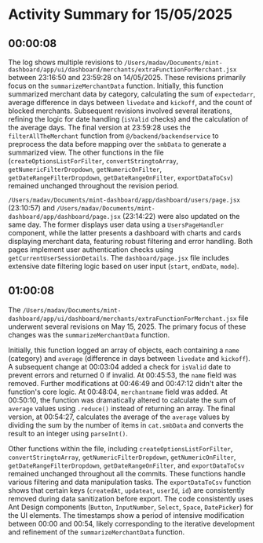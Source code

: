 # Activity Summary for 15/05/2025

## 00:00:08
The log shows multiple revisions to `/Users/madav/Documents/mint-dashboard/app/ui/dashboard/merchants/extraFunctionForMerchant.jsx` between 23:16:50 and 23:59:28 on 14/05/2025.  These revisions primarily focus on the `summarizeMerchantData` function.  Initially, this function summarized merchant data by category, calculating the sum of `expectedarr`, average difference in days between `livedate` and `kickoff`, and the count of blocked merchants.  Subsequent revisions involved several iterations, refining the logic for date handling (`isValid` checks) and the calculation of the average days. The final version at 23:59:28 uses the `filterAllTheMerchant` function from `@/backend/backendservice` to preprocess the data before mapping over the `smbData` to generate a summarized view.  The other functions in the file (`createOptionsListForFilter`, `convertStringtoArray`, `getNumericFilterDropdown`, `getNumericOnFilter`, `getDateRangeFilterDropdown`, `getDateRangeOnFilter`, `exportDataToCsv`) remained unchanged throughout the revision period.

`/Users/madav/Documents/mint-dashboard/app/dashboard/users/page.jsx` (23:10:57) and `/Users/madav/Documents/mint-dashboard/app/dashboard/page.jsx` (23:14:22) were also updated on the same day.  The former displays user data using a `UsersPageHandler` component, while the latter presents a dashboard with charts and cards displaying merchant data, featuring robust filtering and error handling.  Both pages implement user authentication checks using `getCurrentUserSessionDetails`. The `dashboard/page.jsx` file includes extensive date filtering logic based on user input (`start`, `endDate`, `mode`).


## 01:00:08
The `/Users/madav/Documents/mint-dashboard/app/ui/dashboard/merchants/extraFunctionForMerchant.jsx` file underwent several revisions on May 15, 2025.  The primary focus of these changes was the `summarizeMerchantData` function.

Initially, this function logged an array of objects, each containing a `name` (category) and `average` (difference in days between `livedate` and `kickoff`).  A subsequent change at 00:03:04 added a check for `isValid` date to prevent errors and returned 0 if invalid. At 00:45:53, the `name` field was removed. Further modifications at 00:46:49 and 00:47:12 didn't alter the function's core logic. At 00:48:04, `merchantname` field was added. At 00:50:10, the function was dramatically altered to calculate the sum of `average` values using `.reduce()` instead of returning an array.  The final version, at 00:54:27,  calculates the average of the `average` values by dividing the sum by the number of items in `cat.smbData` and converts the result to an integer using `parseInt()`.

Other functions within the file, including `createOptionsListForFilter`, `convertStringtoArray`, `getNumericFilterDropdown`, `getNumericOnFilter`, `getDateRangeFilterDropdown`, `getDateRangeOnFilter`, and `exportDataToCsv` remained unchanged throughout all the commits.  These functions handle various filtering and data manipulation tasks.  The `exportDataToCsv` function shows that certain keys (`createdAt`, `updateat`, `userId`, `id`) are consistently removed during data sanitization before export.  The code consistently uses Ant Design components (`Button`, `InputNumber`, `Select`, `Space`, `DatePicker`) for the UI elements.  The timestamps show a period of intensive modification between 00:00 and 00:54, likely corresponding to the iterative development and refinement of the `summarizeMerchantData` function.
